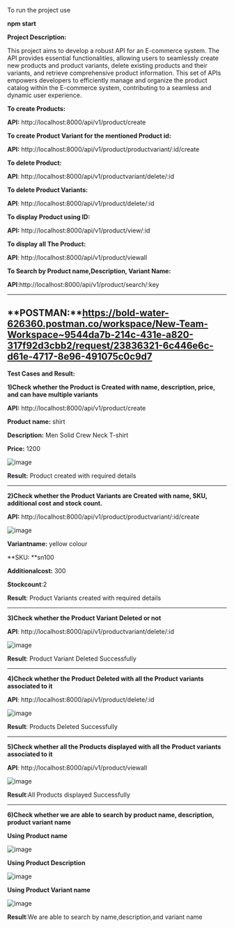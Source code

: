 To run the project use

**npm start**

**Project Description:**

This project aims to develop a robust API for an E-commerce system. The API provides essential functionalities, allowing users to seamlessly create new products and product variants, delete existing products and their variants, and retrieve comprehensive product information. This set of APIs empowers developers to efficiently manage and organize the product catalog within the E-commerce system, contributing to a seamless and dynamic user experience.

**To create Products:**

**API:** http://localhost:8000/api/v1/product/create

**To create Product Variant for the mentioned Product id:**

**API:** http://localhost:8000/api/v1/product/productvariant/:id/create

**To delete Product:**

**API**: http://localhost:8000/api/v1/productvariant/delete/:id

**To delete Product Variants:**

**API**: http://localhost:8000/api/v1/product/delete/:id

**To display Product using ID:**

**API:** http://localhost:8000/api/v1/product/view/:id

**To display all The Product:**

**API**: http://localhost:8000/api/v1/product/viewall

**To Search by Product name,Description, Variant Name:**

**API**:http://localhost:8000/api/v1/product/search/:key

---------------------------------------------------------------------------------------------------------------
**POSTMAN:**https://bold-water-626360.postman.co/workspace/New-Team-Workspace~9544da7b-214c-431e-a820-317f92d3cbb2/request/23836321-6c446e6c-d61e-4717-8e96-491075c0c9d7
---------------------------------------------------------------------------------------------------------------
**Test Cases and Result:**

**1)Check whether the Product is Created with name, description, price, and can have multiple variants**

**API:** http://localhost:8000/api/v1/product/create

**Product name:** shirt

**Description:** Men Solid Crew Neck T-shirt

**Price:** 1200

![image](https://github.com/rajithsuvarna/E_Commerce_System/assets/109891044/00c1b8dc-0bd7-448d-bcdd-60db6841fb3e)

**Result:** Product created with required details

---------------------------------------------------------------------------------------------------------------------

**2)Check whether the Product Variants are Created with  name, SKU, additional cost and stock count.**

**API:** http://localhost:8000/api/v1/product/productvariant/:id/create

![image](https://github.com/rajithsuvarna/E_Commerce_System/assets/109891044/e7e33c05-1619-4ccd-88b6-f18bd9a6728f)

**Variantname:** yellow colour

**SKU: **sn100

**Additionalcost:** 300

**Stockcount**:2

**Result**: Product Variants created with required details

------------------------------------------------------------------------------------------------------------------------

**3)Check whether the Product Variant Deleted or not**

**API**: http://localhost:8000/api/v1/productvariant/delete/:id

![image](https://github.com/rajithsuvarna/E_Commerce_System/assets/109891044/d6bf66fb-73bb-465a-92c8-b4bc85857b03)

**Result**: Product Variant Deleted Successfully

-------------------------------------------------------------------------------------------------------------------------

**4)Check whether the Product Deleted with all the Product variants associated to it**

**API**: http://localhost:8000/api/v1/product/delete/:id

![image](https://github.com/rajithsuvarna/E_Commerce_System/assets/109891044/233bbd78-ee89-4518-af6a-9337ec2c1dc2)

**Result**: Products Deleted Successfully

---------------------------------------------------------------------------------------------------------------------

**5)Check whether all the Products displayed with all the Product variants associated to it**

**API**: http://localhost:8000/api/v1/product/viewall

![image](https://github.com/rajithsuvarna/E_Commerce_System/assets/109891044/b5715d0c-062e-472d-9beb-58b1d1d182c6)

**Result**:All Products displayed Successfully

--------------------------------------------------------------------------------------------------------------------

**6)Check whether we are able to search by product name, description, product variant name**

**Using Product name**

![image](https://github.com/rajithsuvarna/E_Commerce_System/assets/109891044/8cdec517-2638-4a0f-811c-770d5ff6088b)

**Using Product Description**

![image](https://github.com/rajithsuvarna/E_Commerce_System/assets/109891044/843feb42-008f-4270-b4f0-e5047ebb256b)

**Using Product Variant name**

![image](https://github.com/rajithsuvarna/E_Commerce_System/assets/109891044/62bd385c-f0ec-455e-ad5f-4d6edde8f9a0)

**Result**:We are able to search by name,description,and variant name







